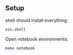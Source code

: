 ## Setup

shell should install everything:

```sh
nix-shell
```

Open notebook environments:

```sh
make notebook
```
